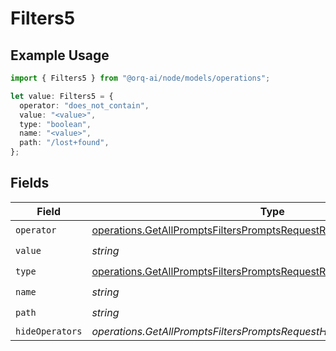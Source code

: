 # Filters5

## Example Usage

```typescript
import { Filters5 } from "@orq-ai/node/models/operations";

let value: Filters5 = {
  operator: "does_not_contain",
  value: "<value>",
  type: "boolean",
  name: "<value>",
  path: "/lost+found",
};
```

## Fields

| Field                                                                                                                                                          | Type                                                                                                                                                           | Required                                                                                                                                                       | Description                                                                                                                                                    |
| -------------------------------------------------------------------------------------------------------------------------------------------------------------- | -------------------------------------------------------------------------------------------------------------------------------------------------------------- | -------------------------------------------------------------------------------------------------------------------------------------------------------------- | -------------------------------------------------------------------------------------------------------------------------------------------------------------- |
| `operator`                                                                                                                                                     | [operations.GetAllPromptsFiltersPromptsRequestRequestBodyQueryOperator](../../models/operations/getallpromptsfilterspromptsrequestrequestbodyqueryoperator.md) | :heavy_check_mark:                                                                                                                                             | N/A                                                                                                                                                            |
| `value`                                                                                                                                                        | *string*                                                                                                                                                       | :heavy_check_mark:                                                                                                                                             | N/A                                                                                                                                                            |
| `type`                                                                                                                                                         | [operations.GetAllPromptsFiltersPromptsRequestRequestBodyQueryType](../../models/operations/getallpromptsfilterspromptsrequestrequestbodyquerytype.md)         | :heavy_check_mark:                                                                                                                                             | N/A                                                                                                                                                            |
| `name`                                                                                                                                                         | *string*                                                                                                                                                       | :heavy_check_mark:                                                                                                                                             | N/A                                                                                                                                                            |
| `path`                                                                                                                                                         | *string*                                                                                                                                                       | :heavy_check_mark:                                                                                                                                             | N/A                                                                                                                                                            |
| `hideOperators`                                                                                                                                                | *operations.GetAllPromptsFiltersPromptsRequestHideOperators*[]                                                                                                 | :heavy_minus_sign:                                                                                                                                             | N/A                                                                                                                                                            |